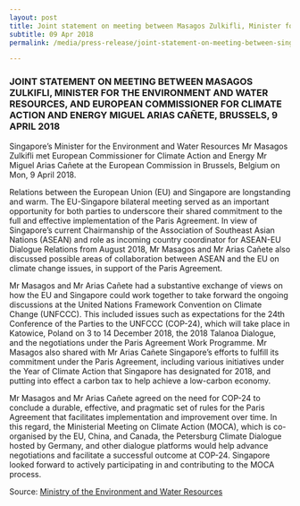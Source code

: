 ```yaml
---
layout: post
title: Joint statement on meeting between Masagos Zulkifli, Minister for the Environment and Water Resources, and European Commissioner for Climate Action and Energy Miguel Arias Cañete, Brussels, 9 April 2018
subtitle: 09 Apr 2018
permalink: /media/press-release/joint-statement-on-meeting-between-singapore-s-minister-for-the-environment-and-water-resources-mr-masagos-zulkifli-and-european-commissioner-for-climate-action-9-april-2018

---
```


### JOINT STATEMENT ON MEETING BETWEEN MASAGOS ZULKIFLI, MINISTER FOR THE ENVIRONMENT AND WATER RESOURCES, AND EUROPEAN COMMISSIONER FOR CLIMATE ACTION AND ENERGY MIGUEL ARIAS CAÑETE, BRUSSELS, 9 APRIL 2018

Singapore’s Minister for the Environment and Water Resources Mr Masagos Zulkifli met European Commissioner for Climate Action and Energy Mr Miguel Arias Cañete at the European Commission in Brussels, Belgium on Mon, 9 April 2018.

Relations between the European Union (EU) and Singapore are longstanding and warm. The EU-Singapore bilateral meeting served as an important opportunity for both parties to underscore their shared commitment to the full and effective implementation of the Paris Agreement. In view of Singapore’s current Chairmanship of the Association of Southeast Asian Nations (ASEAN) and role as incoming country coordinator for ASEAN-EU Dialogue Relations from August 2018, Mr Masagos and Mr Arias Cañete also discussed possible areas of collaboration between ASEAN and the EU on climate change issues, in support of the Paris Agreement.

Mr Masagos and Mr Arias Cañete had a substantive exchange of views on how the EU and Singapore could work together to take forward the ongoing discussions at the United Nations Framework Convention on Climate Change (UNFCCC). This included issues such as expectations for the 24th Conference of the Parties to the UNFCCC (COP-24), which will take place in Katowice, Poland on 3 to 14 December 2018, the 2018 Talanoa Dialogue, and the negotiations under the Paris Agreement Work Programme. Mr Masagos also shared with Mr Arias Cañete Singapore’s efforts to fulfill its commitment under the Paris Agreement, including various initiatives under the Year of Climate Action that Singapore has designated for 2018, and putting into effect a carbon tax to help achieve a low-carbon economy.

Mr Masagos and Mr Arias Cañete agreed on the need for COP-24 to conclude a durable, effective, and pragmatic set of rules for the Paris Agreement that facilitates implementation and improvement over time.  In this regard, the Ministerial Meeting on Climate Action (MOCA), which is co-organised by the EU, China, and Canada, the Petersburg Climate Dialogue hosted by Germany, and other dialogue platforms would help advance negotiations and facilitate a successful outcome at COP-24. Singapore looked forward to actively participating in and contributing to the MOCA process.

Source: [<a href="https://www.mewr.gov.sg/news/special-asean-ministerial-meeting-on-climate-action-samca-and-expanded-samca-e-samca" target="_blank">Ministry of the Environment and Water Resources</a>](https://www.mewr.gov.sg/news/special-asean-ministerial-meeting-on-climate-action-samca-and-expanded-samca-e-samca)
